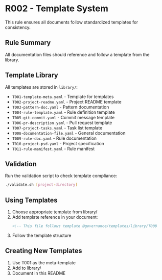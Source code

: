 # R002 - Template System

This rule ensures all documents follow standardized templates for consistency.

## Rule Summary
All documentation files should reference and follow a template from the library.

## Template Library
All templates are stored in `library/`:
- `T001-template-meta.yaml` - Template for templates
- `T002-project-readme.yaml` - Project README template
- `T003-pattern-doc.yaml` - Pattern documentation
- `T004-rule-template.yaml` - Rule definition template
- `T005-git-commit.yaml` - Commit message template
- `T006-pr-description.yaml` - Pull request template
- `T007-project-tasks.yaml` - Task list template
- `T008-documentation-file.yaml` - General documentation
- `T009-rule-doc.yaml` - Rule documentation
- `T010-project-psd.yaml` - Project specification
- `T011-rule-manifest.yaml` - Rule manifest

## Validation
Run the validation script to check template compliance:
```bash
./validate.sh [project-directory]
```

## Using Templates
1. Choose appropriate template from library/
2. Add template reference in your document:
   ```markdown
   <!-- This file follows template @governance/templates/library/T008 -->
   ```
3. Follow the template structure

## Creating New Templates
1. Use T001 as the meta-template
2. Add to library/
3. Document in this README